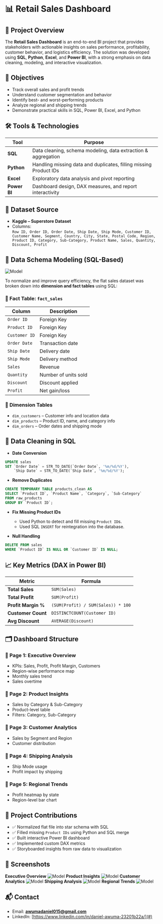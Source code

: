 # 📊 Retail Sales Dashboard

## 📁 Project Overview

The **Retail Sales Dashboard** is an end-to-end BI project that provides stakeholders with actionable insights on sales performance, profitability, customer behavior, and logistics efficiency. The solution was developed using **SQL**, **Python**, **Excel**, and **Power BI**, with a strong emphasis on data cleaning, modeling, and interactive visualization.

## 🎯 Objectives

- Track overall sales and profit trends
- Understand customer segmentation and behavior
- Identify best- and worst-performing products
- Analyze regional and shipping trends
- Demonstrate practical skills in SQL, Power BI, Excel, and Python

## 🛠️ Tools & Technologies

| Tool         | Purpose                                                                 |
|--------------|-------------------------------------------------------------------------|
| **SQL**      | Data cleaning, schema modeling, data extraction & aggregation           |
| **Python**   | Handling missing data and duplicates, filling missing Product IDs       |
| **Excel**    | Exploratory data analysis and pivot reporting                           |
| **Power BI** | Dashboard design, DAX measures, and report interactivity                |

## 🧾 Dataset Source

- **Kaggle – Superstore Dataset**
- Columns:  
  `Row ID, Order ID, Order Date, Ship Date, Ship Mode, Customer ID, Customer Name, Segment, Country, City, State, Postal Code, Region, Product ID, Category, Sub-Category, Product Name, Sales, Quantity, Discount, Profit`

## 🧱 Data Schema Modeling (SQL-Based)

![Model](/Outputs/schema/ERD.png)

To normalize and improve query efficiency, the flat sales dataset was broken down into **dimension and fact tables** using SQL:

### 🎯 Fact Table: `fact_sales`
| Column         | Description           |
|----------------|-----------------------|
| `Order ID`     | Foreign Key           |
| `Product ID`   | Foreign Key           |
| `Customer ID`  | Foreign Key           |
| `Order Date`   | Transaction date      |
| `Ship Date`    | Delivery date         |
| `Ship Mode`    | Delivery method       |
| `Sales`        | Revenue               |
| `Quantity`     | Number of units sold  |
| `Discount`     | Discount applied      |
| `Profit`       | Net gain/loss         |

### 📘 Dimension Tables
- `dim_customers` – Customer info and location data
- `dim_products` – Product ID, name, and category info
- `dim_orders` – Order dates and shipping mode

## 🧹 Data Cleaning in SQL

- **Date Conversion**
```sql
UPDATE sales
SET `Order Date` = STR_TO_DATE(`Order Date`, '%m/%d/%Y'),
    `Ship Date` = STR_TO_DATE(`Ship Date`, '%m/%d/%Y');
```

- **Remove Duplicates**
```sql
CREATE TEMPORARY TABLE products_clean AS
SELECT `Product ID`, `Product Name`, `Category`, `Sub-Category`
FROM raw_products
GROUP BY `Product ID`;
```

- **Fix Missing Product IDs**
  - Used Python to detect and fill missing `Product ID`s.
  - Used SQL `INSERT` for reintegration into the database.

- **Null Handling**
```sql
DELETE FROM sales
WHERE `Product ID` IS NULL OR `Customer ID` IS NULL;
```

## 📈 Key Metrics (DAX in Power BI)

| Metric               | Formula                                      |
|----------------------|----------------------------------------------|
| **Total Sales**      | `SUM(Sales)`                                 |
| **Total Profit**     | `SUM(Profit)`                                |
| **Profit Margin %**  | `(SUM(Profit) / SUM(Sales)) * 100`           |
| **Customer Count**   | `DISTINCTCOUNT(Customer ID)`                 |
| **Avg Discount**     | `AVERAGE(Discount)`                          |


## 🗂️ Dashboard Structure

### 🔹 Page 1: Executive Overview
- KPIs: Sales, Profit, Profit Margin, Customers
- Region-wise performance map
- Monthly sales trend
- Sales overtime

### 🔹 Page 2: Product Insights
- Sales by Category & Sub-Category
- Product-level table
- Filters: Category, Sub-Category

### 🔹 Page 3: Customer Analytics
- Sales by Segment and Region
- Customer distribution

### 🔹 Page 4: Shipping Analysis
- Ship Mode usage
- Profit impact by shipping

### 🔹 Page 5: Regional Trends
- Profit heatmap by state
- Region-level bar chart

## 📝 Project Contributions

- ✅ Normalized flat file into star schema with SQL
- ✅ Filled missing `Product IDs` using Python and SQL merge
- ✅ Built interactive Power BI dashboard
- ✅ Implemented custom DAX metrics
- ✅ Storyboarded insights from raw data to visualization

## 📎 Screenshots
**Executive Overview**
![Model](/Outputs/output/dash1.png)
**Product Insights**
![Model](/Outputs/output/dash2.png)
**Customer Analytics**
![Model](/Outputs/output/dash3.png)
**Shipping Analysis**
![Model](/Outputs/output/dash4.png)
**Regional Trends**
![Model](/Outputs/output/dash5.png)


## 📬 Contact

- Email: **awumadaniel015@gmail.com**
- LinkedIn: [https://www.linkedin.com/in/daniel-awuma-23201b22a/](#)
